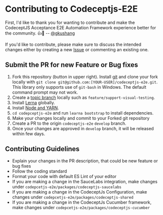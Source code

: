 # Contributing to Codeceptjs-E2E

First, I'd like to thank you for wanting to contribute and make the CodeceptJS Acceptance E2E Automation Framework experience better for the community. :+1::tada: -- [@gkushang](https://github.com/gkushang/)

If you'd like to contribute, please make sure to discuss the intended changes either by creating a new [Issue](https://github.com/gkushang/codeceptjs-e2e/issues) or commenting an existing one.

## Submit the PR for new Feature or Bug fixes

1. Fork this repository (button in upper right). Install [git](https://git-scm.com/) and clone your fork locally with `git clone git@github.com:[YOUR-USER]/codeceptjs-e2e.git`. This library only supports use of `git-bash` in Windows. The default command prompt may not work.
1. Create a [topic branch](https://git-scm.com/book/en/v2/Git-Branching-Branching-Workflows) locally such as `feature/support-visual-testing`.
1. Install [Lerna](https://www.npmjs.com/package/lerna) globally.
1. Install [Node and YARN](https://nodejs.org/en/).
1. `cd codepceptjs-e2e` and run `learna bootstrap` to install dependencies.
1. Make your changes locally and commit to your Forked git repository
1. Create a PR to the origin `codeceptjs-e2e` `develop` branch.
1. Once your changes are approved in `develop` branch, it will be released within few days.

## Contributing Guidelines

* Explain your changes in the PR description, that could be new feature or bug fixes
* Follow the coding standard 
* Format your code with default ES Lint of your editor
* If you are making a change in the SauceLabs integration, make changes under `codepcetjs-e2e/packages/codeceptjs-saucelabs`
* If you are making a change in the CodeceptJs Configuration, make changes under `codepcetjs-e2e/packages/codeceptjs-shared`
* If you are making a change in the CodeceptJs Cucumber framework, make changes under `codepcetjs-e2e/packages/codeceptjs-cucumber`
